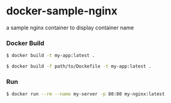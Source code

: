 # docker-sample-nginx
a sample nginx container to display container name


### Docker Build 

```bash
$ docker build -t my-app:latest .
```

```bash
$ docker build -f path/to/Dockefile -t my-app:latest .
```

### Run 

```bash
$ docker run --rm --name my-server -p 80:80 my-nginx:latest
```